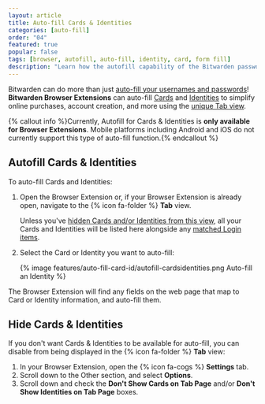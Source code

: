 ```yaml
---
layout: article
title: Auto-fill Cards & Identities
categories: [auto-fill]
order: "04"
featured: true
popular: false
tags: [browser, autofill, auto-fill, identity, card, form fill]
description: "Learn how the autofill capability of the Bitwarden password manager can autofill card details and identity information."
---
```


Bitwarden can do more than just [auto-fill your usernames and passwords]({{site.baseurl}}/article/auto-fill-browser/)! **Bitwarden Browser Extensions** can auto-fill [Cards]({{site.baseurl}}/article/managing-items/#cards) and [Identities]({{site.baseurl}}/article/managing-items/#identities) to simplify online purchases, account creation, and more using the [unique Tab view]({{site.baseurl}}/article/auto-fill-browser/).

{% callout info %}Currently, Autofill for Cards & Identities is **only available for Browser Extensions**. Mobile platforms including Android and iOS do not currently support this type of auto-fill function.{% endcallout %}

## Autofill Cards & Identities

To auto-fill Cards and Identities:

1. Open the Browser Extension or, if your Browser Extension is already open, navigate to the {% icon fa-folder %} **Tab** view.

   Unless you've [hidden Cards and/or Identities from this view](#hide-cards--identities), all your Cards and Identities will be listed here alongside any [matched Login items]({{site.baseurl}}/article/uri-match-detection/).
2. Select the Card or Identity you want to auto-fill:

   {% image features/auto-fill-card-id/autofill-cardsidentities.png Auto-fill an Identity %}

The Browser Extension will find any fields on the web page that map to Card or Identity information, and auto-fill them.

## Hide Cards & Identities

If you don't want Cards & Identities to be available for auto-fill, you can disable from being displayed in the {% icon fa-folder %} **Tab** view:

1. In your Browser Extension, open the {% icon fa-cogs %} **Settings** tab.
2. Scroll down to the Other section, and select **Options**.
3. Scroll down and check the **Don't Show Cards on Tab Page** and/or **Don't Show Identities on Tab Page** boxes.
